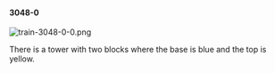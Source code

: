 #### 3048-0
![train-3048-0-0.png](https://github.com/lil-lab/nlvr/raw/master/nlvr/train/images/16/train-3048-0-0.png "train-3048-0-0.png")

There is a tower with two blocks where the base is blue and the top is yellow.